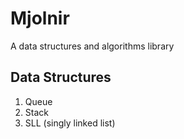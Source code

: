 # Mjolnir

A data structures and algorithms library

## Data Structures
1. Queue
2. Stack
3. SLL (singly linked list)
